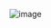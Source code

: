 ![image](https://github.com/binarybytes/pandas/assets/31395956/a10b3ca6-50ea-43ba-a279-844d6c51a84e)
